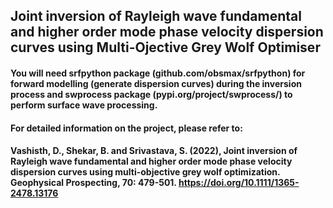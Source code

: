 ## Joint inversion of Rayleigh wave fundamental and higher order mode phase velocity dispersion curves using Multi-Ojective Grey Wolf Optimiser

#### You will need srfpython package (github.com/obsmax/srfpython) for forward modelling (generate dispersion curves) during the inversion process and swprocess package (pypi.org/project/swprocess/) to perform surface wave processing.

#### For detailed information on the project, please refer to:

#### Vashisth, D., Shekar, B. and Srivastava, S. (2022), Joint inversion of Rayleigh wave fundamental and higher order mode phase velocity dispersion curves using multi-objective grey wolf optimization. Geophysical Prospecting, 70: 479-501. https://doi.org/10.1111/1365-2478.13176
